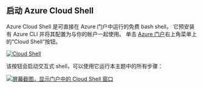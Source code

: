## <a name="launch-azure-cloud-shell"></a>启动 Azure Cloud Shell

Azure Cloud Shell 是可直接在 Azure 门户中运行的免费 bash shell。 它预安装有 Azure CLI 并将其配置为与你的帐户一起使用。 单击 [Azure 门户](https://portal.azure.com)右上角菜单上的“Cloud Shell”按钮。

[![Cloud Shell](../media/cloud-shell-try-it/cloud-shell-menu.png)](https://portal.azure.com)

该按钮会启动交互式 shell，可以使用它运行本主题中的所有步骤：

[![屏幕截图，显示门户中的 Cloud Shell 窗口](../media/cloud-shell-try-it/cloud-shell-safari.png)](https://portal.azure.com)